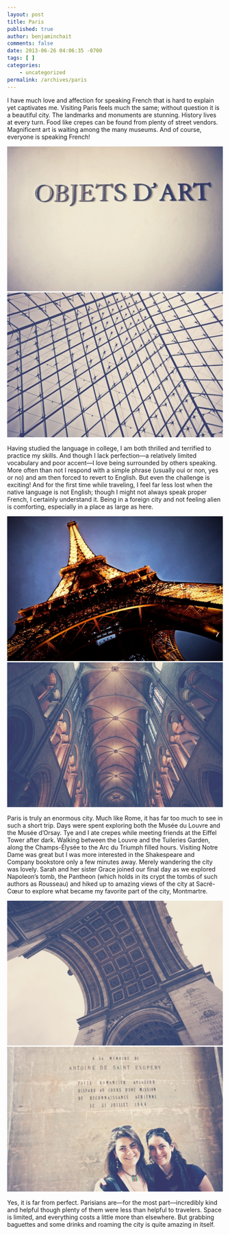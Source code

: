 ```yaml
---
layout: post
title: Paris
published: true
author: benjaminchait
comments: false
date: 2013-06-26 04:06:35 -0700
tags: [ ]
categories:
    - uncategorized
permalink: /archives/paris
---
```

I have much love and affection for speaking French that is hard to explain yet captivates me. Visiting Paris feels much the same; without question it is a beautiful city. The landmarks and monuments are stunning. History lives at every turn. Food like crepes can be found from plenty of street vendors. Magnificent art is waiting among the many museums. And of course, everyone is speaking French!

![Objets d’Arte][1]
![Louvre Pyramide][2]

Having studied the language in college, I am both thrilled and terrified to practice my skills. And though I lack perfection—a relatively limited vocabulary and poor accent—I love being surrounded by others speaking. More often than not I respond with a simple phrase (usually oui or non, yes or no) and am then forced to revert to English. But even the challenge is exciting! And for the first time while traveling, I feel far less lost when the native language is not English; though I might not always speak proper French, I certainly understand it. Being in a foreign city and not feeling alien is comforting, especially in a place as large as here.

![Eiffel Tower][3]
![Notre Dame][4]

Paris is truly an enormous city. Much like Rome, it has far too much to see in such a short trip. Days were spent exploring both the Musée du Louvre and the Musée d’Orsay. Tye and I ate crepes while meeting friends at the Eiffel Tower after dark. Walking between the Louvre and the Tuileries Garden, along the Champs-Élysée to the Arc du Triumph filled hours. Visiting Notre Dame was great but I was more interested in the Shakespeare and Company bookstore only a few minutes away. Merely wandering the city was lovely. Sarah and her sister Grace joined our final day as we explored Napoleon’s tomb, the Pantheon (which holds in its crypt the tombs of such authors as Rousseau) and hiked up to amazing views of the city at Sacré-Cœur to explore what became my favorite part of the city, Montmartre.

![Arc du Triumph][5]
![Grace and Sarah][6]

Yes, it is far from perfect. Parisians are—for the most part—incredibly kind and helpful though plenty of them were less than helpful to travelers. Space is limited, and everything costs a little more than elsewhere. But grabbing baguettes and some drinks and roaming the city is quite amazing in itself.

 [1]: /wp-content/uploads/media/img/2013/07-wp/20130703-200748.jpg
 [2]: /wp-content/uploads/media/img/2013/07-wp/20130703-200756.jpg
 [3]: /wp-content/uploads/media/img/2013/07-wp/20130703-201939.jpg
 [4]: /wp-content/uploads/media/img/2013/07-wp/20130703-202000.jpg
 [5]: /wp-content/uploads/media/img/2013/07-wp/20130703-2008141.jpg
 [6]: /wp-content/uploads/media/img/2013/07-wp/20130703-203004.jpg
